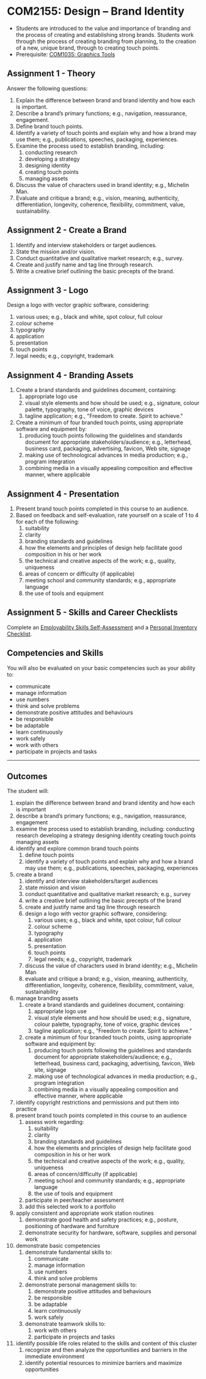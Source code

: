 # COM2155: Design – Brand Identity

* Students are introduced to the value and importance of branding and the process of creating and establishing strong brands. Students work through the process of creating branding from planning, to the creation of a new, unique brand, through to creating touch points.
* Prerequisite: [COM1035: Graphics Tools](COM1035.md)

## Assignment 1 - Theory

Answer the following questions:

1. Explain the difference between brand and brand identity and how each is important.
2. Describe a brand’s primary functions; e.g., navigation, reassurance, engagement.
3. Define brand touch points.
4. Identify a variety of touch points and explain why and how a brand may use them; e.g., publications, speeches, packaging, experiences.
5. Examine the process used to establish branding, including:
    1. conducting research
    2. developing a strategy
    3. designing identity
    4. creating touch points
    5. managing assets
6. Discuss the value of characters used in brand identity; e.g., Michelin Man.
7. Evaluate and critique a brand; e.g., vision, meaning, authenticity, differentiation, longevity, coherence, flexibility, commitment, value, sustainability.

## Assignment 2 - Create a Brand

1. Identify and interview stakeholders or target audiences.
2. State the mission and/or vision.
3. Conduct quantitative and qualitative market research; e.g., survey.
4. Create and justify name and tag line through research.
5. Write a creative brief outlining the basic precepts of the brand.

## Assignment 3 - Logo

Design a logo with vector graphic software, considering:

1. various uses; e.g., black and white, spot colour, full colour
2. colour scheme
3. typography
4. application
5. presentation
6. touch points
7. legal needs; e.g., copyright, trademark

## Assignment 4 - Branding Assets

1. Create a brand standards and guidelines document, containing:
    1. appropriate logo use
    2. visual style elements and how should be used; e.g., signature, colour palette, typography, tone of voice, graphic devices
    3. tagline application; e.g., "Freedom to create. Spirit to achieve."
2. Create a minimum of four branded touch points, using appropriate software and equipment by:
    1. producing touch points following the guidelines and standards document for appropriate stakeholders/audience; e.g., letterhead, business card, packaging, advertising, favicon, Web site, signage
    2. making use of technological advances in media production; e.g., program integration
    3. combining media in a visually appealing composition and effective manner, where applicable

## Assignment 4 - Presentation

1. Present brand touch points completed in this course to an audience.
2. Based on feedback and self-evaluation, rate yourself on a scale of 1 to 4 for each of the following:
    1. suitability
    2. clarity
    3. branding standards and guidelines
    4. how the elements and principles of design help facilitate good composition in his or her work
    5. the technical and creative aspects of the work; e.g., quality, uniqueness
    6. areas of concern or difficulty (if applicable)
    7. meeting school and community standards; e.g., appropriate language
    8. the use of tools and equipment

## Assignment 5 - Skills and Career Checklists

Complete an [Employability Skills Self-Assessment](https://docs.google.com/forms/d/e/1FAIpQLSeg5oKGSpVoPOOobLzBy20qugNRzDVHIJ4GU4AR6stKZwMFeg/viewform?usp=pp_url&entry.1608836029=COM2025) and a [Personal Inventory Checklist](https://docs.google.com/forms/d/e/1FAIpQLSdOEdGul7Omr2ggimeQU-dwUKrWGPU9t52ocposyntKgm7Kjg/viewform?usp=pp_url&entry.1721107223=COM2025).

## Competencies and Skills

You will also be evaluated on your basic competencies such as your ability to:

* communicate
* manage information
* use numbers
* think and solve problems
* demonstrate positive attitudes and behaviours
* be responsible
* be adaptable
* learn continuously
* work safely
* work with others
* participate in projects and tasks

---

## Outcomes

The student will:

1. explain the difference between brand and brand identity and how each is important
2. describe a brand’s primary functions; e.g., navigation, reassurance, engagement
3. examine the process used to establish branding, including:
    conducting research
    developing a strategy
    designing identity
    creating touch points
    managing assets
4. identify and explore common brand touch points
    1. define touch points
    2. identify a variety of touch points and explain why and how a brand may use them; e.g., publications, speeches, packaging, experiences
5. create a brand
    1. identify and interview stakeholders/target audiences
    2. state mission and vision
    3. conduct quantitative and qualitative market research; e.g., survey
    4. write a creative brief outlining the basic precepts of the brand
    5. create and justify name and tag line through research
    6. design a logo with vector graphic software, considering:
        1. various uses; e.g., black and white, spot colour, full colour
        2. colour scheme
        3. typography
        4. application
        5. presentation
        6. touch points
        7. legal needs; e.g., copyright, trademark
    7. discuss the value of characters used in brand identity; e.g., Michelin Man
    8. evaluate and critique a brand; e.g., vision, meaning, authenticity, differentiation, longevity, coherence, flexibility, commitment, value, sustainability
6. manage branding assets
    1. create a brand standards and guidelines document, containing:
        1. appropriate logo use
        2. visual style elements and how should be used; e.g., signature, colour palette, typography, tone of voice, graphic devices
        3. tagline application; e.g., “Freedom to create. Spirit to achieve.”
    2. create a minimum of four branded touch points, using appropriate software and equipment by:
        1. producing touch points following the guidelines and standards document for appropriate stakeholders/audience; e.g., letterhead, business card, packaging, advertising, favicon, Web site, signage
        2. making use of technological advances in media production; e.g., program integration
        3. combining media in a visually appealing composition and effective manner, where applicable
7. identify copyright restrictions and permissions and put them into practice
8. present brand touch points completed in this course to an audience
    1. assess work regarding:
        1. suitability
        2. clarity
        3. branding standards and guidelines
        4. how the elements and principles of design help facilitate good composition in his or her work
        5. the technical and creative aspects of the work; e.g., quality, uniqueness
        6. areas of concern/difficulty (if applicable)
        7. meeting school and community standards; e.g., appropriate language
        8. the use of tools and equipment
    2. participate in peer/teacher assessment
    3. add this selected work to a portfolio
9. apply consistent and appropriate work station routines
    1. demonstrate good health and safety practices; e.g., posture, positioning of hardware and furniture
    2. demonstrate security for hardware, software, supplies and personal work
10. demonstrate basic competencies
    1. demonstrate fundamental skills to:
        1. communicate
        2. manage information
        3. use numbers
        4. think and solve problems
    2. demonstrate personal management skills to:
        1. demonstrate positive attitudes and behaviours
        2. be responsible
        3. be adaptable
        4. learn continuously
        5. work safely
    3. demonstrate teamwork skills to:
        1. work with others
        2. participate in projects and tasks
11. identify possible life roles related to the skills and content of this cluster
    1. recognize and then analyze the opportunities and barriers in the immediate environment
    2. identify potential resources to minimize barriers and maximize opportunities
